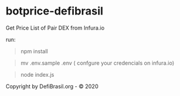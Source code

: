 # botprice-defibrasil

Get Price List of Pair DEX from Infura.io

run:

> npm install

> mv .env.sample .env ( confgure your credencials on infura.io)

> node index.js

Copyright by DefiBrasil.org - © 2020
